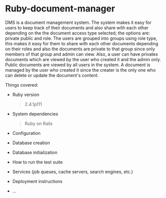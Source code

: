 # Ruby-document-manager
 DMS is a document management system. The system makes it easy for users to keep track of their documents and also share with each other depending on the the document access type selected; the options are: private public and role. The users are grouped into groups using role type, this makes it easy for them to share with each other documents depending on their roles and also the documents are private to that group since only members of that group and admin can view. Also, a user can have privates documents which are viewed by the user who created it and the admin only. Public documents are viewed by all users in the system. A document is managed by the user who created it since the creater is the only one who can delete or update the document's content.

Things covered:

* Ruby version
  > 2.4.1p111

* System dependencies
  > Ruby on Rails

* Configuration

* Database creation

* Database initialization

* How to run the test suite

* Services (job queues, cache servers, search engines, etc.)

* Deployment instructions

* ...
